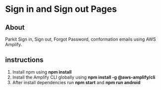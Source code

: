 # Sign in and Sign out Pages
## About
Parkit Sign in, Sign out, Forgot Password, conformation emails using AWS Amplify.

## instructions
1. Install npm using **npm install**
2. Install the Amplify CLI globally using **npm install -g @aws-amplify/cli**
3. After install dependencies run **npm start** and **npm run android**
